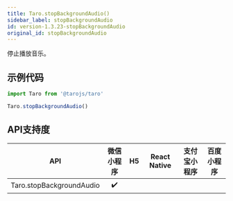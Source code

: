 ```yaml
---
title: Taro.stopBackgroundAudio()
sidebar_label: stopBackgroundAudio
id: version-1.3.23-stopBackgroundAudio
original_id: stopBackgroundAudio
---
```



停止播放音乐。

## 示例代码

```jsx
import Taro from '@tarojs/taro'

Taro.stopBackgroundAudio()
```



## API支持度


| API | 微信小程序 | H5 | React Native | 支付宝小程序 | 百度小程序 |
| :-: | :-: | :-: | :-: | :-: | :-: |
| Taro.stopBackgroundAudio | ✔️ |  |  |
